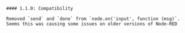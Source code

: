     #### 1.1.0: Compatibility

    Removed `send` and `done` from `node.on('input', function (msg)`. 
    Seems this was causing some issues on older versions of Node-RED